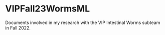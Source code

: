 # VIPFall23WormsML
Documents involved in my research with the VIP Intestinal Worms subteam in Fall 2022.

